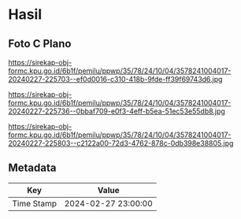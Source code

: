 # Hasil

## Foto C Plano

https://sirekap-obj-formc.kpu.go.id/6b1f/pemilu/ppwp/35/78/24/10/04/3578241004017-20240227-225703--ef0d0016-c310-418b-9fde-ff39f69743d6.jpg

https://sirekap-obj-formc.kpu.go.id/6b1f/pemilu/ppwp/35/78/24/10/04/3578241004017-20240227-225736--0bbaf709-e0f3-4eff-b5ea-51ec53e55db8.jpg

https://sirekap-obj-formc.kpu.go.id/6b1f/pemilu/ppwp/35/78/24/10/04/3578241004017-20240227-225803--c2122a00-72d3-4762-878c-0db398e38805.jpg


## Metadata

| Key        | Value               |
| ---------- | ------------------- |
| Time Stamp | 2024-02-27 23:00:00 |



